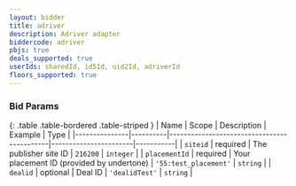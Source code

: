 ```yaml
---
layout: bidder
title: adriver
description: Adriver adapter
biddercode: adriver
pbjs: true
deals_supported: true
userIds: sharedId, id5Id, uid2Id, adriverId
floors_supported: true
---
```



### Bid Params

{: .table .table-bordered .table-striped }
| Name          | Scope    | Description                                | Example               | Type      |
|---------------|----------|--------------------------------------------|-----------------------|-----------|
| `siteid`      | required | The publisher site ID                      | `216200`              | `integer` |
| `placementId` | required | Your placement ID (provided by undertone)  | `'55:test_placement'` | `string`  |
| `dealid`      | optional | Deal ID                                    | `'dealidTest'`        | `string`  |
